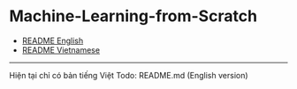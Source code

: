 # Machine-Learning-from-Scratch
* [README English](README.md)
* [README Vietnamese](README_vi.md)
---
Hiện tại chỉ có bản tiếng Việt
Todo: README.md (English version)
